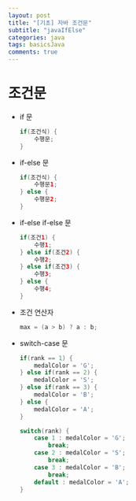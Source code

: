 ```yaml
---
layout: post
title: "[기초] 자바 조건문"
subtitle: "javaIfElse"
categories: java
tags: basicsJava
comments: true
---
```


# 조건문 

* if 문
    ``` java
    if(조건식) {
        수행문;
    }
    ```

* if-else 문
    ``` java
    if(조건식) {
        수행문1;
    } else {
        수행문2;
    }
    ```

* if-else if-else 문
    ``` java
    if(조건1) {
        수행1;
    } else if(조건2) {
        수행2;
    } else if(조건3) {
        수행3;
    } else {
        수행4;
    }
    ```

* 조건 연산자
    ``` java
    max = (a > b) ? a : b;
    ```

* switch-case 문
    ``` java
    if(rank == 1) {
        medalColor = 'G';
    } else if(rank == 2) {
        medalColor = 'S';
    } else if(rank == 3) {
        medalColor = 'B';
    } else {
        medalColor = 'A';
    }
    ```

    ``` java
    switch(rank) {
        case 1 : medalColor = 'G';
            break;
        case 2 : medalColor = 'S';
            break;
        case 3 : medalColor = 'B';
            break;
        default : medalColor = 'A';
    }
    ```